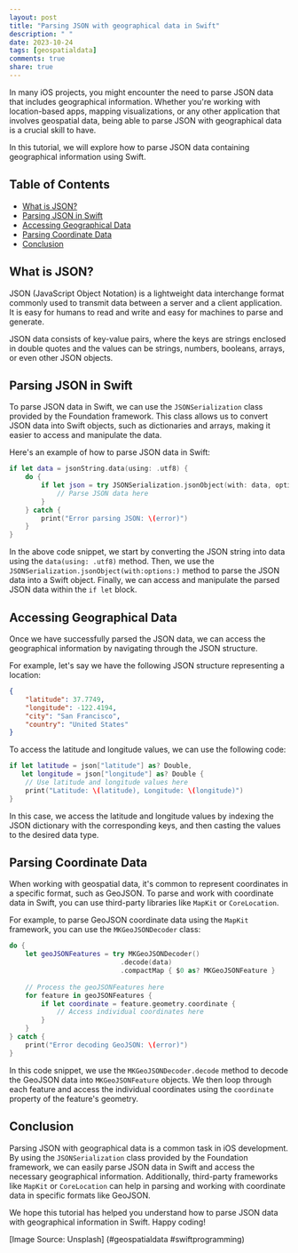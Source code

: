 ```yaml
---
layout: post
title: "Parsing JSON with geographical data in Swift"
description: " "
date: 2023-10-24
tags: [geospatialdata]
comments: true
share: true
---
```


In many iOS projects, you might encounter the need to parse JSON data that includes geographical information. Whether you're working with location-based apps, mapping visualizations, or any other application that involves geospatial data, being able to parse JSON with geographical data is a crucial skill to have.

In this tutorial, we will explore how to parse JSON data containing geographical information using Swift.

## Table of Contents
- [What is JSON?](#what-is-json)
- [Parsing JSON in Swift](#parsing-json-in-swift)
- [Accessing Geographical Data](#accessing-geographical-data)
- [Parsing Coordinate Data](#parsing-coordinate-data)
- [Conclusion](#conclusion)

## What is JSON?
JSON (JavaScript Object Notation) is a lightweight data interchange format commonly used to transmit data between a server and a client application. It is easy for humans to read and write and easy for machines to parse and generate.

JSON data consists of key-value pairs, where the keys are strings enclosed in double quotes and the values can be strings, numbers, booleans, arrays, or even other JSON objects.

## Parsing JSON in Swift
To parse JSON data in Swift, we can use the `JSONSerialization` class provided by the Foundation framework. This class allows us to convert JSON data into Swift objects, such as dictionaries and arrays, making it easier to access and manipulate the data.

Here's an example of how to parse JSON data in Swift:

```swift
if let data = jsonString.data(using: .utf8) {
    do {
        if let json = try JSONSerialization.jsonObject(with: data, options: []) as? [String: Any] {
            // Parse JSON data here
        }
    } catch {
        print("Error parsing JSON: \(error)")
    }
}
```

In the above code snippet, we start by converting the JSON string into data using the `data(using: .utf8)` method. Then, we use the `JSONSerialization.jsonObject(with:options:)` method to parse the JSON data into a Swift object. Finally, we can access and manipulate the parsed JSON data within the `if let` block.

## Accessing Geographical Data
Once we have successfully parsed the JSON data, we can access the geographical information by navigating through the JSON structure.

For example, let's say we have the following JSON structure representing a location:

```json
{
    "latitude": 37.7749,
    "longitude": -122.4194,
    "city": "San Francisco",
    "country": "United States"
}
```

To access the latitude and longitude values, we can use the following code:

```swift
if let latitude = json["latitude"] as? Double,
   let longitude = json["longitude"] as? Double {
    // Use latitude and longitude values here
    print("Latitude: \(latitude), Longitude: \(longitude)")
}
```

In this case, we access the latitude and longitude values by indexing the JSON dictionary with the corresponding keys, and then casting the values to the desired data type.

## Parsing Coordinate Data
When working with geospatial data, it's common to represent coordinates in a specific format, such as GeoJSON. To parse and work with coordinate data in Swift, you can use third-party libraries like `MapKit` or `CoreLocation`.

For example, to parse GeoJSON coordinate data using the `MapKit` framework, you can use the `MKGeoJSONDecoder` class:

```swift
do {
    let geoJSONFeatures = try MKGeoJSONDecoder()
                            .decode(data)
                            .compactMap { $0 as? MKGeoJSONFeature }
        
    // Process the geoJSONFeatures here
    for feature in geoJSONFeatures {
        if let coordinate = feature.geometry.coordinate {
            // Access individual coordinates here
        }
    }
} catch {
    print("Error decoding GeoJSON: \(error)")
}
```

In this code snippet, we use the `MKGeoJSONDecoder.decode` method to decode the GeoJSON data into `MKGeoJSONFeature` objects. We then loop through each feature and access the individual coordinates using the `coordinate` property of the feature's geometry.

## Conclusion
Parsing JSON with geographical data is a common task in iOS development. By using the `JSONSerialization` class provided by the Foundation framework, we can easily parse JSON data in Swift and access the necessary geographical information. Additionally, third-party frameworks like `MapKit` or `CoreLocation` can help in parsing and working with coordinate data in specific formats like GeoJSON.

We hope this tutorial has helped you understand how to parse JSON data with geographical information in Swift. Happy coding!

\[Image Source: Unsplash\] (#geospatialdata #swiftprogramming)